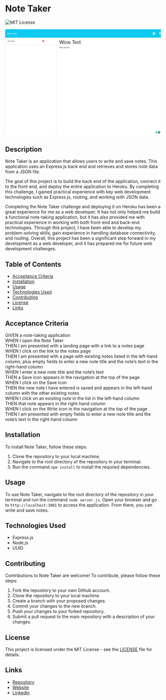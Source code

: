 # Note Taker

![MIT License](https://img.shields.io/badge/License-MIT-yellow.svg)

![Site Image](./assets/images/websiteimage.png)

## Description

Note Taker is an application that allows users to write and save notes. This application uses an Express.js back end and retrieves and stores note data from a JSON file.

The goal of this project is to build the back end of the application, connect it to the front end, and deploy the entire application to Heroku. By completing this challenge, I gained practical experience with key web development technologies such as Express.js, routing, and working with JSON data.

Completing the Note Taker challenge and deploying it on Heroku has been a great experience for me as a web developer. It has not only helped me build a functional note-taking application, but it has also provided me with practical experience in working with both front-end and back-end technologies. Through this project, I have been able to develop my problem-solving skills, gain experience in handling database connectivity, and routing. Overall, this project has been a significant step forward in my development as a web developer, and it has prepared me for future web development challenges.

## Table of Contents

- [Acceptance Criteria](#acceptance-criteria)
- [Installation](#installation)
- [Usage](#usage)
- [Technologies Used](#technologies-used)
- [Contributing](#contributing)
- [License](#license)
- [Links](#links)

## Acceptance Criteria

GIVEN a note-taking application<br>
WHEN I open the Note Taker<br>
THEN I am presented with a landing page with a link to a notes page<br>
WHEN I click on the link to the notes page<br>
THEN I am presented with a page with existing notes listed in the left-hand column, plus empty fields to enter a new note title and the note’s text in the right-hand column<br>
WHEN I enter a new note title and the note’s text<br>
THEN a Save icon appears in the navigation at the top of the page<br>
WHEN I click on the Save icon<br>
THEN the new note I have entered is saved and appears in the left-hand column with the other existing notes<br>
WHEN I click on an existing note in the list in the left-hand column<br>
THEN that note appears in the right-hand column<br>
WHEN I click on the Write icon in the navigation at the top of the page<br>
THEN I am presented with empty fields to enter a new note title and the note’s text in the right-hand column<br>

## Installation

To install Note Taker, follow these steps:

1. Clone the repository to your local machine.
2. Navigate to the root directory of the repository in your terminal.
3. Run the command `npm install` to install the required dependencies.

## Usage

To use Note Taker, navigate to the root directory of the repository in your terminal and run the command `node server.js`. Open your browser and go to `http://localhost:3001` to access the application. From there, you can write and save notes.

## Technologies Used

- Express.js
- Node.js
- UUID

## Contributing

Contributions to Note Taker are welcome! To contribute, please follow these steps:

1. Fork the repository to your own Github account.
2. Clone the repository to your local machine.
3. Create a branch with your proposed changes.
4. Commit your changes to the new branch.
5. Push your changes to your forked repository.
6. Submit a pull request to the main repository with a description of your changes.

## License

This project is licensed under the MIT License - see the [LICENSE](./LICENSE) file for details. 

## Links
- [Repository](https://github.com/seantamturk/note-taker)
- [Website]()
- [Linkedin](https://www.linkedin.com/in/sean-tamturk-8253b722a/)